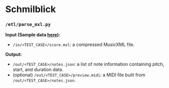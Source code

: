 # Schmilblick

### `/etl/parse_mxl.py`

**Input (Sample data [here](https://drive.google.com/drive/folders/19GXoGG40P6MN9dCoI2gPH88HKLXORbpS?usp=drive_link)):**

- `/in/<TEST_CASE>/score.mxl`: a compressed MusicXML file.

**Output:**

- `/out/<TEST_CASE>/notes.json`: a list of note information containing pitch, start, and duration data.
- (optional) `/out/<TEST_CASE>/preview.midi`: a MIDI file built from `/out/<TEST_CASE>/notes.json`.
